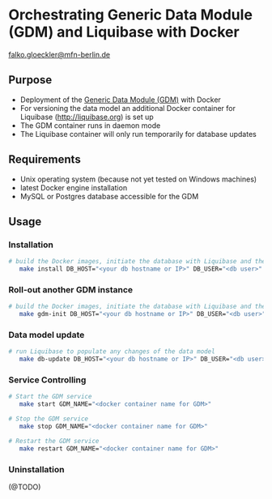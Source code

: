 # Orchestrating Generic Data Module (GDM) and Liquibase with Docker
falko.gloeckler@mfn-berlin.de   
  

## Purpose
* Deployment of the [Generic Data Module (GDM)](https://github.com/MfN-Berlin/gdm) with Docker
* For versioning the data model an additional Docker container for Liquibase (http://liquibase.org) is set up
* The GDM container runs in daemon mode
* The Liquibase container will only run temporarily for database updates

## Requirements
* Unix operating system (because not yet tested on Windows machines)
* latest Docker engine installation 
* MySQL or Postgres database accessible for the GDM

## Usage
### Installation
```sh
# build the Docker images, initiate the database with Liquibase and then start the GDM as daemon
   make install DB_HOST="<your db hostname or IP>" DB_USER="<db user>" DB_NAME="<db schema name>" GDM_NAME="<docker container name for GDM>" GDM_CONFIG_PATH="<path to GDM config dir>" CHANGELOGS="<liquibase local changelogs>"
  ```
  
### Roll-out another GDM instance
```sh
# build the Docker images, initiate the database with Liquibase and then start the GDM as daemon
   make gdm-init DB_HOST="<your db hostname or IP>" DB_USER="<db user>" DB_NAME="<db schema name>" GDM_NAME="<docker container name for GDM>" GDM_PORT=<port for the GDM webapp> GDM_CONFIG_PATH="<path to GDM config dir>" CHANGELOGS="<liquibase local changelogs>"
  ```

### Data model update
```sh
# run Liquibase to populate any changes of the data model
   make db-update DB_HOST="<your db hostname or IP>" DB_USER="<db user>" DB_NAME="<db schema name>" GDM_NAME="<docker container name for GDM>" GDM_PORT=<port for the webapp> CHANGELOGS="<liquibase local changelogs>"
```

### Service Controlling
```sh
# Start the GDM service 
   make start GDM_NAME="<docker container name for GDM>" 

# Stop the GDM service 
   make stop GDM_NAME="<docker container name for GDM>" 

# Restart the GDM service 
   make restart GDM_NAME="<docker container name for GDM>" 
```

### Uninstallation
(@TODO)
